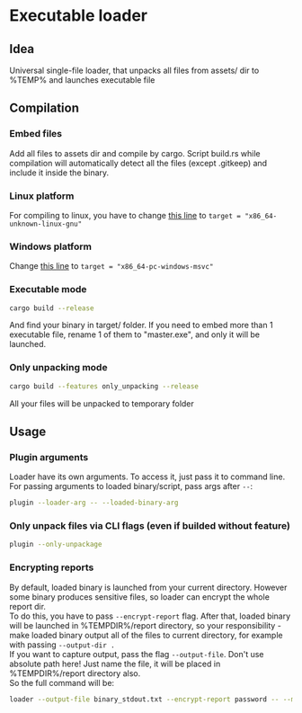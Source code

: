 # Executable loader
## Idea
Universal single-file loader, that unpacks all files from assets/ dir to %TEMP% and launches executable file

## Compilation
### Embed files
Add all files to assets dir and compile by cargo. Script build.rs while compilation will automatically detect all the files (except .gitkeep) and include it inside the binary.

### Linux platform
For compiling to linux, you have to change [this line](.cargo/config.toml#L8) to `target = "x86_64-unknown-linux-gnu"`

### Windows platform
Change [this line](.cargo/config.toml#L8) to `target = "x86_64-pc-windows-msvc"`

### Executable mode
```bash
cargo build --release
```
And find your binary in target/ folder. If you need to embed more than 1 executable file, rename 1 of them to "master.exe", and only it will be launched.

### Only unpacking mode
```bash
cargo build --features only_unpacking --release
```
All your files will be unpacked to temporary folder

## Usage
### Plugin arguments
Loader have its own arguments. To access it, just pass it to command line. \
For passing arguments to loaded binary/script, pass args after `--`:
```bash
plugin --loader-arg -- --loaded-binary-arg
```

### Only unpack files via CLI flags (even if builded without feature)
```bash
plugin --only-unpackage
```

### Encrypting reports
By default, loaded binary is launched from your current directory. However some binary produces sensitive files, so loader can encrypt the whole report dir. \
To do this, you have to pass `--encrypt-report` flag. After that, loaded binary will be launched in %TEMPDIR%/report directory, so your responsibility - make loaded binary output all of the files to current directory, for example with passing `--output-dir .` \
If you want to capture output, pass the flag `--output-file`. Don't use absolute path here! Just name the file, it will be placed in %TEMPDIR%/report directory also. \
So the full command will be:
```bash
loader --output-file binary_stdout.txt --encrypt-report password -- --mode All
```
